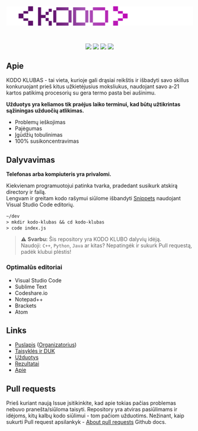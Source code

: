 <div align="center">
  <br/>
  <p>
    <img src="./images/kodo klubas.svg" />
  </p>
  <br/>
  <p>
    <a href="https://discord.gg/h32d3B4YZD"><img src="https://img.shields.io/discord/981246631246700654?color=5865F2&logo=discord&logoColor=white" /></a>
    <a href="#"><img src="https://img.shields.io/github/search/termissues/KODO-KLUBAS/KODO-KLUBAS?color=%23973eb5&label=Visitors" /></a>
    <a href="https://github.com/termissues/KODO-KLUBAS/issues"><img src="https://img.shields.io/github/issues/termissues/KODO-KLUBAS" /></a>
    <a href="#"><img src="https://img.shields.io/github/languages/count/termissues/KODO-KLUBAS" /></a>
  </p>
</div>

## Apie
KODO KLUBAS - tai vieta, kurioje gali drąsiai reikštis ir išbadyti savo skillus konkuruojant prieš kitus užkietėjusius moksliukus, naudojant savo a-21 kartos patikimą procesorių su gera termo pasta bei aušinimu.

**Užduotys yra keliamos tik praėjus laiko terminui, kad būtų užtikrintas sąžiningas užduočių atlikimas.**

- Problemų ieškojimas
- Pajėgumas
- Įgūdžių tobulinimas
- 100% susikoncentravimas

## Dalyvavimas

**Telefonas arba kompiuteris yra privalomi.**

Kiekvienam programuotojui patinka tvarka, pradedant susikurk atskirą directory ir failą.<br/>Lengvam ir greitam kodo rašymui siūlome išbandyti [Snippets](https://code.visualstudio.com/docs/editor/userdefinedsnippets) naudojant Visual Studio Code editorių.

```sh-session
~/dev
> mkdir kodo-klubas && cd kodo-klubas
> code index.js
```

> :warning: **Svarbu:**
> Šis repository yra KODO KLUBO dalyvių idėją.<br/>
> Naudoji: `C++`, `Python`, `Java` ar kitas? Nepatingėk ir sukurk Pull requestą, padėk klubui plėstis!


### Optimalūs editoriai

- Visual Studio Code
- Sublime Text
- Codeshare.io
- Notepad++
- Brackets
- Atom

## Links

- [Puslapis](https://kodoklubas.lt/) ([Organizatorius](https://teliacompany.wd3.myworkdayjobs.com/Telia_careers?Location_Country=8a0328effd25491fb8e6a08801f08e94)) 
- [Taisyklės ir DUK](https://kodoklubas.lt/duck-taisykles/)
- [Užduotys](https://kodoklubas.lt/uzduotys/)
- [Rezultatai](https://kodoklubas.lt/rezultatai/)
- [Apie](https://kodoklubas.lt/apie-kodo-kluba/)

## Pull requests

Prieš kuriant naują Issue įsitikinkite, kad apie tokias pačias problemas nebuvo pranešta/siūloma taisyti. Repository yra atviras pasiūlimams ir idėjoms, kitų kalbų kodo siūlimui - tom pačiom užduotims. Nežinant, kaip sukurti Pull request apsilankyk - [About pull requests](https://docs.github.com/en/pull-requests/collaborating-with-pull-requests/proposing-changes-to-your-work-with-pull-requests/about-pull-requests) Github docs.
